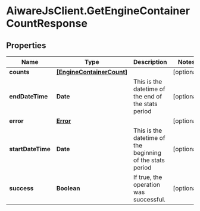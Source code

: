 # AiwareJsClient.GetEngineContainerCountResponse

## Properties

Name | Type | Description | Notes
------------ | ------------- | ------------- | -------------
**counts** | [**[EngineContainerCount]**](EngineContainerCount.md) |  | [optional] 
**endDateTime** | **Date** | This is the datetime of the end of the stats period | [optional] 
**error** | [**Error**](Error.md) |  | [optional] 
**startDateTime** | **Date** | This is the datetime of the beginning of the stats period | [optional] 
**success** | **Boolean** | If true, the operation was successful. | [optional] 


